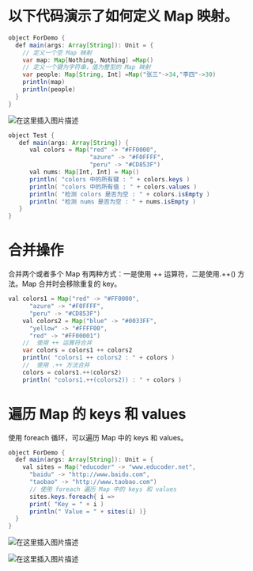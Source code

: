 
# 以下代码演示了如何定义 Map 映射。 

```java
object ForDemo {  
  def main(args: Array[String]): Unit = {  
    // 定义一个空 Map 映射  
    var map: Map[Nothing, Nothing] =Map()  
    // 定义一个键为字符串，值为整型的 Map 映射  
    var people: Map[String, Int] =Map("张三"->34,"李四"->30)  
    println(map)  
    println(people)  
  }  
}  
```
![在这里插入图片描述](https://img-blog.csdnimg.cn/23df448b6e414efd82737c3d33fef1f2.png)

```java
object Test {  
   def main(args: Array[String]) {  
      val colors = Map("red" -> "#FF0000",  
                       "azure" -> "#F0FFFF",  
                       "peru" -> "#CD853F")
      val nums: Map[Int, Int] = Map()
      println( "colors 中的所有键 : " + colors.keys )  
      println( "colors 中的所有值 : " + colors.values )  
      println( "检测 colors 是否为空 : " + colors.isEmpty )  
      println( "检测 nums 是否为空 : " + nums.isEmpty )  
   }  
}  
```

# 合并操作
合并两个或者多个 Map 有两种方式：一是使用 ++ 运算符，二是使用.++() 方法。Map  合并时会移除重复的 key。  

```java
val colors1 = Map("red" -> "#FF0000",  
      "azure" -> "#F0FFFF",  
      "peru" -> "#CD853F")  
    val colors2 = Map("blue" -> "#0033FF",  
      "yellow" -> "#FFFF00",  
      "red" -> "#FF00001")
    //  使用 ++ 运算符合并  
    var colors = colors1 ++ colors2  
    println( "colors1 ++ colors2 : " + colors )
    //  使用 .++ 方法合并  
    colors = colors1.++(colors2)  
    println( "colors1.++(colors2)) : " + colors ) 
```

# 遍历 Map 的 keys 和 values
使用 foreach 循环，可以遍历 Map 中的 keys 和 values。  

```java
object ForDemo {  
  def main(args: Array[String]): Unit = {  
    val sites = Map("educoder" -> "www.educoder.net",  
      "baidu" -> "http://www.baidu.com",  
      "taobao" -> "http://www.taobao.com")  
      // 使用 foreach 遍历 Map 中的 keys 和 values  
      sites.keys.foreach{ i =>  
      print( "Key = " + i )  
      println(" Value = " + sites(i) )}  
  }  
}  
```

![在这里插入图片描述](https://img-blog.csdnimg.cn/6e1ccbc933164ee4a8bf06c717739669.png)



![在这里插入图片描述](https://img-blog.csdnimg.cn/96d1167e87394fee899150dc52c6ecf4.png)

